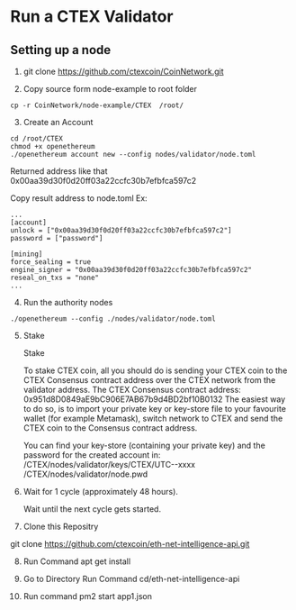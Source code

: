 # Run a CTEX Validator
## Setting up a node
1. git clone https://github.com/ctexcoin/CoinNetwork.git

2. Copy source form node-example to root folder
```
cp -r CoinNetwork/node-example/CTEX  /root/
```
3. Create an Account

```
cd /root/CTEX
chmod +x openethereum
./openethereum account new --config nodes/validator/node.toml
```
Returned address like that 0x00aa39d30f0d20ff03a22ccfc30b7efbfca597c2

Copy result address to node.toml
Ex:
```
...
[account]
unlock = ["0x00aa39d30f0d20ff03a22ccfc30b7efbfca597c2"]
password = ["password"]

[mining]
force_sealing = true
engine_signer = "0x00aa39d30f0d20ff03a22ccfc30b7efbfca597c2"
reseal_on_txs = "none"
...
```
4. Run the authority nodes
```
./openethereum --config ./nodes/validator/node.toml

```
5. Stake

    Stake

    To stake CTEX coin, all you should do is sending your CTEX coin to the CTEX Consensus contract address over the CTEX network from the validator address.
    The CTEX Consensus contract address: 0x951d8D0849aE9bC906E7AB67b9d4BD2bf10B0132
    The easiest way to do so, is to import your private key or key-store file to your favourite wallet (for example Metamask), switch network to CTEX and send the CTEX coin to the Consensus contract address.

    You can find your key-store (containing your private key) and the password for the created account in:
    /CTEX/nodes/validator/keys/CTEX/UTC--xxxx
    /CTEX/nodes/validator/node.pwd

6. Wait for 1 cycle (approximately 48 hours).

    Wait until the next cycle gets started.

7. Clone this Repositry

git clone https://github.com/ctexcoin/eth-net-intelligence-api.git

8. Run Command apt get install

9. Go to Directory Run Command cd/eth-net-intelligence-api

10. Run command pm2 start app1.json
